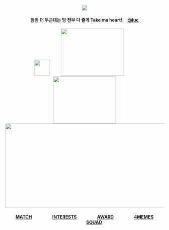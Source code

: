 <div id="text" align="center">
⠀⠀⠀
⠀⠀⠀⠀⠀⠀⠀⠀

<div id="text" align="center">

![](https://komarev.com/ghpvc/?username=destroy-boys&style=plastic&color=000000&label=_Ptian_&base=1000)
<div id="text" align="center">

#### 점점 더 두근대는 맘 전부 다 줄게 Take ma heart! ⠀ [@luc](https://github.com/5atoru) 

<div id="text" align="center">

<img src=https://i.postimg.cc/fL8nn4Dz/Untitled129-20251009171115.png width="50" height="50"> ⠀⠀⠀<img src=https://i.postimg.cc/kgV0YZ0X/Untitled128-20251002220137.png width="200" height="150"> ⠀⠀⠀<img src=https://i.postimg.cc/fWB1zDs1/Untitled128-20251002220057.png width="200" height="150">
[<img src=https://i.postimg.cc/85ZnwmPw/Untitled126.png width="530" height="270">](https://rentry.co/cuntier)
#### [MATCH](https://rentry.co/nwjns) ⠀⠀⠀⠀⠀⠀[INTERESTS](https://listography.com/getos) ⠀⠀⠀⠀⠀⠀[AWARD](https://github.com/pt-awards) ⠀⠀⠀⠀⠀⠀[4MEMES](https://github.com/destroy-boys) ⠀⠀⠀⠀⠀⠀[SQUAD](https://github.com/polysquad)

⠀⠀⠀⠀⠀⠀

